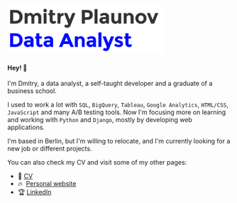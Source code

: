 <img src="me.gif" width="350">

#### Hey! 👋

I'm Dmitry, a data analyst, a self-taught developer and a graduate of a business school.

I used to work a lot with `SQL`, `BigQuery`, `Tableau`, `Google Analytics`, `HTML/CSS`, `JavaScript` and many A/B testing tools. Now I'm focusing more on learning and working with `Python` and `Django`, mostly by developing web applications.

I'm based in Berlin, but I'm willing to relocate, and I'm currently looking for a new job or different projects.

You can also check my CV and visit some of my other pages:

- 📝 [CV](http://dmitryplaunov.com/Next%20best%20hire.%20Dmitry%20Plaunov.pdf)
- 🔥&nbsp; [Personal website](https://dmitryplaunov.com/)
- 🏆 [LinkedIn](https://www.linkedin.com/in/dmitryplaunov/)
